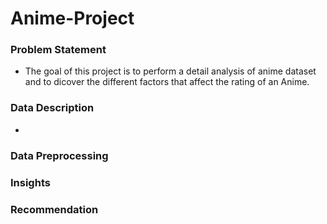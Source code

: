 # Anime-Project

###  Problem Statement 
- The goal of this project is to perform a detail analysis of anime dataset and to dicover the different factors that affect the rating of an Anime.

###  Data Description
-


###  Data Preprocessing



###  Insights



###  Recommendation
  

